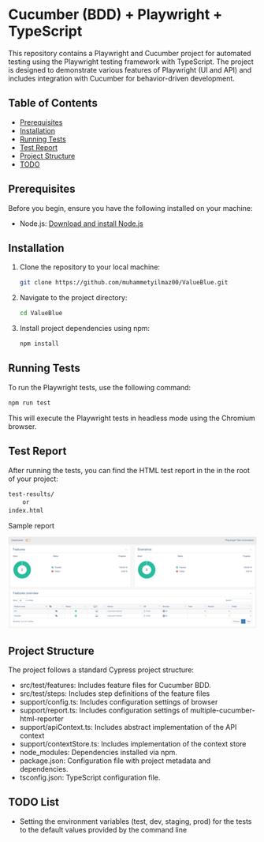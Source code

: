# Cucumber (BDD) + Playwright + TypeScript

This repository contains a Playwright and Cucumber project for automated testing using the Playwright testing framework with TypeScript. The project is designed to demonstrate various features of Playwright (UI and API) and includes integration with Cucumber for behavior-driven development.

## Table of Contents

- [Prerequisites](#prerequisites)
- [Installation](#installation)
- [Running Tests](#running-tests)
- [Test Report](#test-report)
- [Project Structure](#project-structure)
- [TODO](#todo-list)

## Prerequisites

Before you begin, ensure you have the following installed on your machine:

- Node.js: [Download and install Node.js](https://nodejs.org/)

## Installation

1. Clone the repository to your local machine:

   ```bash
   git clone https://github.com/muhammetyilmaz00/ValueBlue.git

2. Navigate to the project directory:

   ```bash
   cd ValueBlue

3. Install project dependencies using npm:

   ```bash
   npm install

## Running Tests
To run the Playwright tests, use the following command:

```bash
npm run test
```

This will execute the Playwright tests in headless mode using the Chromium browser.

## Test Report
After running the tests, you can find the HTML test report in the in the root of your project:

```bash
test-results/
    or
index.html
```
Sample report

![Report](report.png)

## Project Structure

The project follows a standard Cypress project structure:


* src/test/features: Includes feature files for Cucumber BDD.
* src/test/steps: Includes step definitions of the feature files
* support/config.ts: Includes configuration settings of browser
* support/report.ts: Includes configuration settings of multiple-cucumber-html-reporter
* support/apiContext.ts: Includes abstract implementation of the API context
* support/contextStore.ts: Includes implementation of the context store 
* node_modules: Dependencies installed via npm.
* package.json: Configuration file with project metadata and dependencies.
* tsconfig.json: TypeScript configuration file.

## TODO List

- Setting the environment variables (test, dev, staging, prod) for the tests to the default values provided by the command line